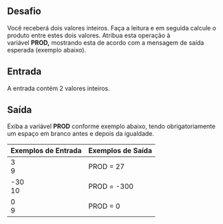 ## **Desafio**

Você receberá dois valores inteiros. Faça a leitura e em seguida calcule o produto entre estes dois valores. Atribua esta operação à variável **PROD,** mostrando esta de acordo com a mensagem de saída esperada (exemplo abaixo).

## **Entrada**

A entrada contém 2 valores inteiros.

## **Saída**

Exiba a variável **PROD** conforme exemplo abaixo, tendo obrigatoriamente um espaço em branco antes e depois da igualdade.

| Exemplos de Entrada | Exemplos de Saída |
| --- | --- |
| 3 <br> 9 | PROD = 27 |
| -30 <br> 10 | PROD = -300 |
| 0 <br> 9 | PROD = 0 |



